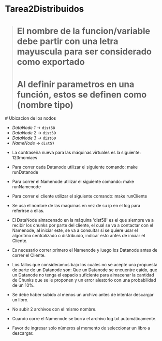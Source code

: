 # Tarea2Distribuidos

><h1> El nombre de la funcion/variable debe partir con una letra mayuscula para ser considerado como exportado</h1>
><h1> Al definir parametros en una función, estos se definen como (nombre tipo)</h1>

# Ubicacion de los nodos

* _DataNode 1_ -> `dist58`
* _DataNode 2_ -> `dist59`
* _DataNode 3_ -> `dist60`
* _NameNode_ -> `dist57`

- La contraseña nueva para las máquinas virtuales es la siguiente: 123momiaes
- Para correr cada Datanode utilizar el siguiente comando: make runDatanode
- Para correr el Namenode utilizar el siguiente comando: make runNamenode
- Para correr el cliente utilizar el siguiente comando: make runCliente

-   Se usa el nombre de las maquinas en vez de su ip en el log para referirse a ellas.
-   El DataNode almacenado en la máquina 'dist58' es el que siempre va a recibir los chunks por parte del cliente,
    el cual se va a contactar con el Namenode, al iniciar este, se va a consultar si se quiere usar el algoritmo centralizado o distribuido, indicar esto antes de iniciar el Cliente. 
-   Es necesario correr primero el Namenode y luego los Datanode antes de correr el Cliente.
-   Los fallos que consideramos bajo los cuales no se acepte una propuesta de parte de un Datanode son: Que un Datanode  se encuentre caído, que un Datanode no tenga el espacio suficiente para almacenar la cantidad de Chunks que se le proponen y un error aleatorio con una probabilidad de un 10%.
- Se debe haber subido al menos un archivo antes de intentar descargar un libro.
- No subir 2 archivos con el mismo nombre.
- Cuando corre el Namenode se borra el archivo log.txt automáticamente.
- Favor de ingresar solo números al momento de seleccionar un libro a descargar.